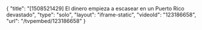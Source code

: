 {
    "title": "[1508521429] El dinero empieza a escasear en un Puerto Rico devastado",
    "type": "solo",
    "layout": "iframe-static",
    "videoId": "123186658",
    "url": "\/tvpembed\/123186658"
}